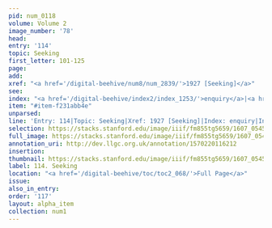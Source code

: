 ```yaml
---
pid: num_0118
volume: Volume 2
image_number: '78'
head:
entry: '114'
topic: Seeking
first_letter: 101-125
page:
add:
xref: "<a href='/digital-beehive/num8/num_2839/'>1927 [Seeking]</a>"
see:
index: "<a href='/digital-beehive/index2/index_1253/'>enquiry</a>|<a href='/digital-beehive/index4/index_3587/'>seeking</a>"
item: "#item-f231abb4e"
unparsed:
line: 'Entry: 114|Topic: Seeking|Xref: 1927 [Seeking]|Index: enquiry|Index: seeking|#item-f231abb4e'
selection: https://stacks.stanford.edu/image/iiif/fm855tg5659/1607_0545/811,1647,2967,582/full/0/default.jpg
full_image: https://stacks.stanford.edu/image/iiif/fm855tg5659/1607_0545/full/full/0/default.jpg
annotation_uri: http://dev.llgc.org.uk/annotation/1570220116212
insertion:
thumbnail: https://stacks.stanford.edu/image/iiif/fm855tg5659/1607_0545/811,1647,600,180/250,/0/default.jpg
label: 114. Seeking
location: "<a href='/digital-beehive/toc/toc2_068/'>Full Page</a>"
issue:
also_in_entry:
order: '117'
layout: alpha_item
collection: num1
---
```

